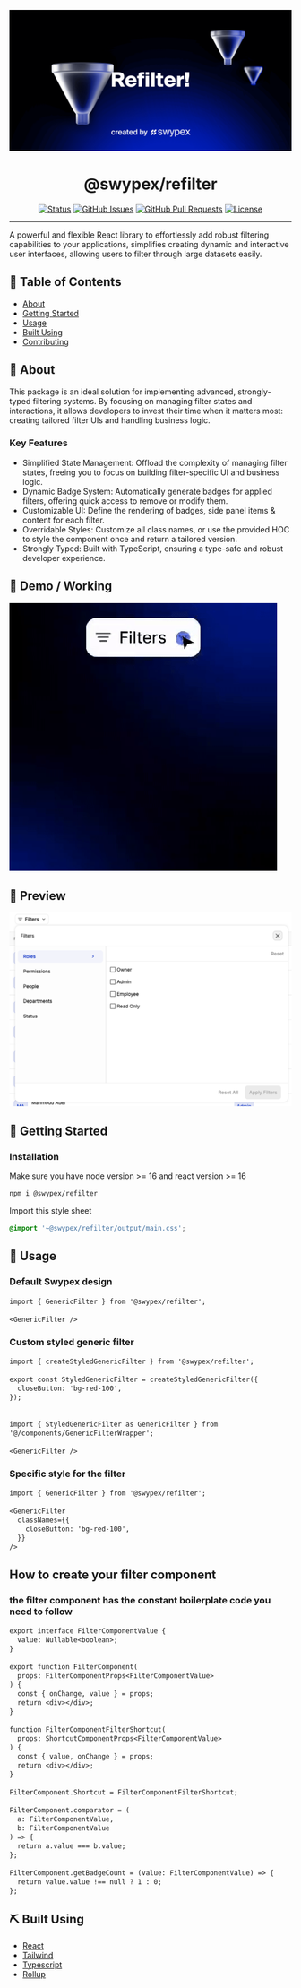 [![Logo](./src/assets/emblem.png)](https://www.npmjs.com/package/@swypex/refilter)

<h1 align="center">@swypex/refilter</h1>

<div align="center">

[![Status](https://img.shields.io/badge/status-active-success.svg)](https://github.com/useswype/refilter/)
[![GitHub Issues](https://img.shields.io/github/issues/kylelobo/The-Documentation-Compendium.svg)]()
[![GitHub Pull Requests](https://img.shields.io/github/issues-pr/kylelobo/The-Documentation-Compendium.svg)]()
[![License](https://img.shields.io/badge/license-MIT-blue.svg)](/LICENSE)

</div>

---


A powerful and flexible React library to effortlessly add robust filtering capabilities to your applications, simplifies
creating dynamic and interactive user interfaces, allowing users to filter through large datasets easily.

## 📝 Table of Contents

- [About](#-about)
- [Getting Started](#-getting-started)
- [Usage](#-usage)
- [Built Using](#-built-using)
- [Contributing](https://github.com/useswype/refilter/graphs/contributors)

## 🧐 About

This package is an ideal solution for implementing advanced, strongly-typed filtering systems. By focusing on managing
filter states and interactions, it allows developers to invest their time when it matters most: creating tailored
filter UIs and handling business logic.

### Key Features

- Simplified State Management: Offload the complexity of managing filter states, freeing you to focus on building
  filter-specific UI and business logic.
- Dynamic Badge System: Automatically generate badges for applied filters, offering quick access to remove or modify
  them.
- Customizable UI: Define the rendering of badges, side panel items & content for each filter.
- Overridable Styles: Customize all class names, or use the provided HOC to style the component once and return a
  tailored version.
- Strongly Typed: Built with TypeScript, ensuring a type-safe and robust developer experience.

## 🎥 Demo / Working

![Working](./src/assets/demo.gif)

## 💭 Preview

![Working](./src/assets/preview.png)

## 🏁 Getting Started

### Installation

Make sure you have node version >= 16 and react version >= 16

```bash
npm i @swypex/refilter
``` 

Import this style sheet

```css
@import '~@swypex/refilter/output/main.css';
```

## 🎈 Usage

### Default Swypex design

```tsx
import { GenericFilter } from '@swypex/refilter';

<GenericFilter />
```

### Custom styled generic filter

```tsx
import { createStyledGenericFilter } from '@swypex/refilter';

export const StyledGenericFilter = createStyledGenericFilter({
  closeButton: 'bg-red-100',
});


import { StyledGenericFilter as GenericFilter } from '@/components/GenericFilterWrapper';

<GenericFilter />
```

### Specific style for the filter

```tsx
import { GenericFilter } from '@swypex/refilter';

<GenericFilter
  classNames={{
    closeButton: 'bg-red-100',
  }}
/>
```

## How to create your filter component

### the filter component has the constant boilerplate code you need to follow

```tsx
export interface FilterComponentValue {
  value: Nullable<boolean>;
}

export function FilterComponent(
  props: FilterComponentProps<FilterComponentValue>
) {
  const { onChange, value } = props;
  return <div></div>;
}

function FilterComponentFilterShortcut(
  props: ShortcutComponentProps<FilterComponentValue>
) {
  const { value, onChange } = props;
  return <div></div>;
}

FilterComponent.Shortcut = FilterComponentFilterShortcut;

FilterComponent.comparator = (
  a: FilterComponentValue,
  b: FilterComponentValue
) => {
  return a.value === b.value;
};

FilterComponent.getBadgeCount = (value: FilterComponentValue) => {
  return value.value !== null ? 1 : 0;
};
```

## ⛏️ Built Using

- [React](https://react.dev/)
- [Tailwind](https://tailwindcss.com/)
- [Typescript](https://www.typescriptlang.org/)
- [Rollup](https://rollupjs.org/)

